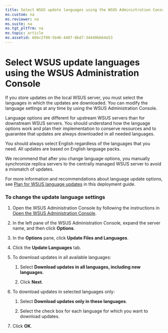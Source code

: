 ```yaml
---
title: Select WSUS update languages using the WSUS Administration Console
ms.custom: na
ms.reviewer: na
ms.suite: na
ms.tgt_pltfrm: na
ms.topic: article
ms.assetid: 66bc2f89-5b46-4407-8bd7-34449bb64e53
---
```

# Select WSUS update languages using the WSUS Administration Console
If you store updates on the local WSUS server, you must select the languages in which the updates are downloaded. You can modify the language settings at any time by using the WSUS Administration Console.

Language options are different for upstream WSUS servers than for downstream WSUS servers. You should understand how the language options work and plan their implementation to conserve resources and to guarantee that updates are always downloaded in all needed languages.

You should always select English regardless of the languages that you need. All updates are based on English language packs.

We recommend that after you change language options, you manually synchronize replica servers to the centrally managed WSUS server to avoid a mismatch of updates.

For more information and recommendations about language update options, see [Plan for WSUS language updates](assetId:///358e5660-ce8a-483a-aa60-e74fcee7b19c) in this deployment guide.

### To change the update language settings

1.  Open the WSUS Administration Console by following the instructions in [Open the WSUS Administration Console](Configure-WSUS-by-Using-the-WSUS-Administration-Console.md#opencon).

2.  In the left pane of the WSUS Administration Console, expand the server name, and then click **Options**.

3.  In the **Options** pane, click **Update Files and Languages**.

4.  Click the **Update Languages** tab.

5.  To download updates in all available languages:

    1.  Select **Download updates in all languages, including new languages**.

    2.  Click **Next**.

6.  To download updates in selected languages only:

    1.  Select **Download updates only in these languages**.

    2.  Select the check box for each language for which you want to download updates.

7.  Click **OK**.


